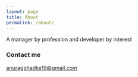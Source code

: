 ```yaml
---
layout: page
title: About
permalink: /about/
---
```


A manager by profession and developer by interest

### Contact me

[anuragphadke19@gmail.com](mailto:anuragphadke19@gmail.com)
